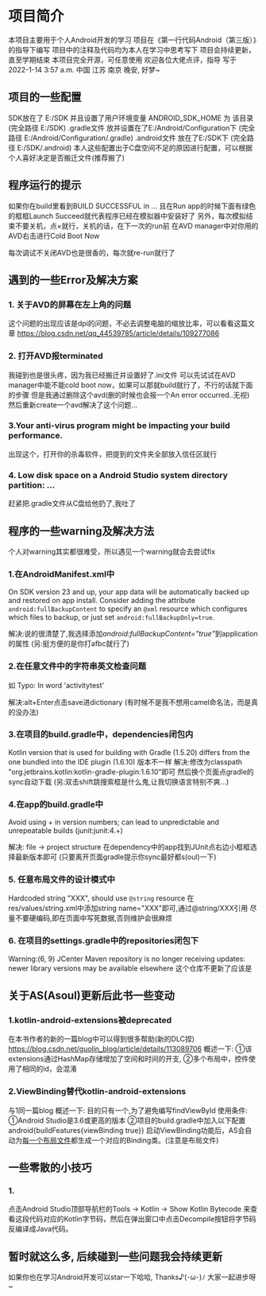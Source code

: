 # 项目简介

本项目主要用于个人Android开发的学习
项目在《第一行代码Android（第三版）》的指导下编写
项目中的注释及代码均为本人在学习中思考写下
项目会持续更新，直至学期结束
本项目完全开源，可任意使用
欢迎各位大佬点评，指导
写于 2022-1-14 3:57 a.m. 中国 江苏 南京
晚安, 好梦~

## 项目的一些配置
SDK放在了 E:/SDK 并且设置了用户环境变量 ANDROID_SDK_HOME 为 该目录 (完全路径 E:/SDK)
.gradle文件 放并设置在了E:/Android/Configuration下 (完全路径 E:/Android/Configuration/.gradle)
.android文件 放在了E:/SDK下 (完全路径 E:/SDK/.android)
本人这些配置出于C盘空间不足的原因进行配置，可以根据个人喜好决定是否搬迁文件(推荐搬了)


## 程序运行的提示
如果你在build里看到BUILD SUCCESSFUL in ...
且在Run app的时候下面有绿色的框框Launch Succeed就代表程序已经在模拟器中安装好了
另外，每次模拟结束不要关机，点×就行，关机的话，在下一次的run前
在AVD manager中对你用的AVD右击进行Cold Boot Now

每次调试不关闭AVD也是很香的，每次就re-run就行了


## 遇到的一些Error及解决方案
### 1. 关于AVD的屏幕在左上角的问题
这个问题的出现应该是dpi的问题，不必去调整电脑的缩放比率，可以看看这篇文章
https://blog.csdn.net/qq_44539785/article/details/109277086

### 2. 打开AVD报terminated
我碰到也是很头疼，因为我已经搬迁并设置好了.ini文件
可以先试试在AVD manager中能不能cold boot now，如果可以那就build就行了，不行的话就下面的步骤
但是我通过删除这个avd(删的时候也会报一个An error occurred..无视)
然后重新create一个avd解决了这个问题...

### 3.Your anti-virus program might be impacting your build performance.
出现这个，打开你的杀毒软件，把提到的文件夹全部放入信任区就行

### 4. Low disk space on a Android Studio system directory partition: ...
赶紧把.gradle文件从C盘给他扔了,我吐了


## 程序的一些warning及解决方法
个人对warning其实都很难受，所以遇见一个warning就会去尝试fix
### 1.在AndroidManifest.xml中
On SDK version 23 and up, 
your app data will be automatically backed up and restored on app install. 
Consider adding the attribute `android:fullBackupContent` to specify an `@xml` resource 
which configures which files to backup, or just set `android:fullBackupOnly=true`.

解决:说的很清楚了,我选择添加<I>android:fullBackupContent="true"</I>到application的属性
(另:挺方便的是你打afbc就行了)

### 2.在任意文件中的字符串英文检查问题
如 Typo: In word 'activitytest'

解决:alt+Enter点击save进dictionary
(有时候不是我不想用camel命名法，而是真的没办法)

### 3.在项目的build.gradle中，dependencies闭包内
Kotlin version that is used for building with Gradle (1.5.20)
differs from the one bundled into the IDE plugin (1.6.10)
版本不一样
解决:修改为classpath "org.jetbrains.kotlin:kotlin-gradle-plugin:1.6.10"即可
然后换个页面点gradle的sync自动下载
(另:双击shift跳搜索框是什么鬼,让我切换语言特别不爽...)

### 4.在app的build.gradle中
Avoid using + in version numbers; 
can lead to unpredictable and unrepeatable builds (junit:junit:4.+)

解决: file -> project structure 在dependency中的app找到JUnit点右边小框框选择最新版本即可
(只要离开页面gradle提示你sync最好都s(oul)一下)

### 5. 任意布局文件的设计模式中
Hardcoded string "XXX", should use `@string` resource
在res/values/string.xml中添加string name="XXX"即可,通过@string/XXX引用
尽量不要硬编码,即在页面中写死数据,否则维护会很麻烦

### 6. 在项目的settings.gradle中的repositories闭包下
Warning:(6, 9) JCenter Maven repository is no longer receiving updates:
newer library versions may be available elsewhere
这个仓库不更新了应该是

## 关于AS(Asoul)更新后此书一些变动
### 1.kotlin-android-extensions被deprecated
在本书作者的新的一篇blog中可以得到很多帮助(新的DLC捏)
https://blog.csdn.net/guolin_blog/article/details/113089706
概述一下: ①该extensions通过HashMap存储增加了空间和时间的开支, ②多个布局中，控件使用了相同的id，会混淆

### 2.ViewBinding替代kotlin-android-extensions
与1同一篇blog
概述一下: 目的只有一个,为了避免编写findViewById
使用条件: ①Android Studio是3.6或更高的版本 ②项目的build.gradle中加入以下配置
android{buildFeatures{viewBinding true}}
启动ViewBinding功能后，AS会自动为<u>每一个布局文件</u>都生成一个对应的Binding类。(注意是布局文件)


## 一些零散的小技巧
### 1.
点击Android Studio顶部导航栏的Tools -> Kotlin -> Show Kotlin Bytecode
来查看这段代码对应的Kotlin字节码，然后在弹出窗口中点击Decompile按钮将字节码反编译成Java代码。


## 暂时就这么多, 后续碰到一些问题我会持续更新
如果你也在学习Android开发可以star一下哈哈, Thanks♪(･ω･)ﾉ
大家一起进步呀~